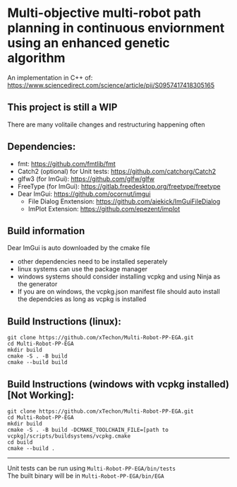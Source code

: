 # Multi-objective multi-robot path planning in continuous enviornment using an enhanced genetic algorithm
An implementation in C++ of: https://www.sciencedirect.com/science/article/pii/S0957417418305165

## This project is still a WIP
There are many volitaile changes and restructuring happening often

## Dependencies:
- fmt: https://github.com/fmtlib/fmt
- Catch2 (optional) for Unit tests: https://github.com/catchorg/Catch2
- glfw3 (for ImGui): https://github.com/glfw/glfw
- FreeType (for ImGui): https://gitlab.freedesktop.org/freetype/freetype
- Dear ImGui: https://github.com/ocornut/imgui
    - File Dialog Enxtension: https://github.com/aiekick/ImGuiFileDialog
    - ImPlot Extension: https://github.com/epezent/implot

## Build information
Dear ImGui is auto downloaded by the cmake file
- other dependencies need to be installed seperately
- linux systems can use the package manager
- windows systems should consider installing vcpkg and using Ninja as the generator
- If you are on windows, the vcpkg.json manifest file should auto install the dependcies as long as vcpkg is installed

## Build Instructions (linux):
```
git clone https://github.com/xTechon/Multi-Robot-PP-EGA.git
cd Multi-Robot-PP-EGA
mkdir build
cmake -S . -B build
cmake --build build
```
## Build Instructions (windows with vcpkg installed) [Not Working]:
```
git clone https://github.com/xTechon/Multi-Robot-PP-EGA.git
cd Multi-Robot-PP-EGA
mkdir build
cmake -S . -B build -DCMAKE_TOOLCHAIN_FILE=[path to vcpkg]/scripts/buildsystems/vcpkg.cmake
cd build
cmake --build .
```
---
Unit tests can be run using `Multi-Robot-PP-EGA/bin/tests`
<br>The built binary will be in `Multi-Robot-PP-EGA/bin/EGA`
